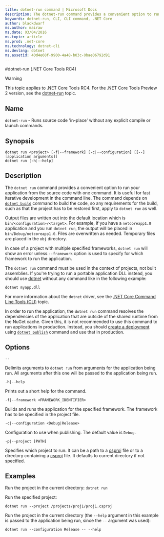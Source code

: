 ```yaml
---
title: dotnet-run command | Microsoft Docs
description: The dotnet-run command provides a convenient option to run your application from the source code.
keywords: dotnet-run, CLI, CLI command, .NET Core
author: blackdwarf
ms.author: mairaw
ms.date: 03/04/2016
ms.topic: article
ms.prod: .net-core
ms.technology: dotnet-cli
ms.devlang: dotnet
ms.assetid: 40d4e60f-9900-4a48-b03c-0bae06792d91
---
```


#dotnet-run (.NET Core Tools RC4)

> [!WARNING]
> This topic applies to .NET Core Tools RC4. For the .NET Core Tools Preview 2 version,
> see the [dotnet-run](../../tools/dotnet-run.md) topic.

## Name 

`dotnet-run` - Runs source code 'in-place' without any explicit compile or launch commands.

## Synopsis

```
dotnet run <project> [-f|--framework] [-c|--configuration] [[--] [application arguments]]
dotnet run [-h|--help]
```

## Description
The `dotnet run` command provides a convenient option to run your application from the source code with one command. It is useful for fast iterative development in the command line. The command depends on [`dotnet build`](dotnet-build.md) command to build the code, so any requirements for the build, such as that the project has to be restored first, apply to `dotnet run` as well. 

Output files are written out into the default location which is `bin/<configuration>/<target>`. For example, if you have a `netcoreapp1.0` application and you run `dotnet run`, the output will be placed in `bin/Debug/netcoreapp1.0`. Files are overwritten as needed. Temporary files are placed in the `obj` directory. 

In case of a project with multiple specified frameworks, `dotnet run` will show an error unless `--framework` option is used to specify for which framework to run the application.

The `dotnet run` command must be used in the context of projects, not built assemblies. If you're trying to run a portable application DLL instead, you should use [dotnet](dotnet.md) without any command like in the following example:
 
`dotnet myapp.dll`

For more information about the `dotnet` driver, see the [.NET Core Command Line Tools (CLI)](index.md) topic.

In order to run the application, the `dotnet run` command resolves the dependencies of the application that are outside of the shared runtime from the NuGet cache. Given this, it is not recommended to use this command to run applications in production. Instead, you should [create a deployment](../deploying/index.md) using [`dotnet publish`](dotnet-publish.md) command and use that in production. 

## Options

`--`

Delimits arguments to `dotnet run` from arguments for the application being run. 
All arguments after this one will be passed to the application being run. 

`-h|--help`

Prints out a short help for the command.

`-f|--framework <FRAMEWORK_IDENTIFIER>`

Builds and runs the application for the specified framework. The framework has to be specified in the project file.

`-c|--configuration <Debug|Release>`

Configuration to use when publishing. The default value is `Debug`.

`-p|--project [PATH]`

Specifies which project to run. 
It can be a path to a [csproj](csproj.md) file or to a directory containing a [csproj](csproj.md) file. It defaults to
current directory if not specified. 

## Examples

Run the project in the current directory:
`dotnet run` 

Run the specified project:

`dotnet run --project /projects/proj1/proj1.csproj`

Run the project in the current directory (the `--help` argument in this example is passed to the application being run, since the `--` argument was used):

`dotnet run --configuration Release -- --help`